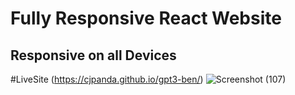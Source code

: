 # Fully Responsive React Website 
## Responsive on all Devices 
#LiveSite 
(https://cjpanda.github.io/gpt3-ben/)
![Screenshot (107)](https://github.com/cjpanda/gpt3-ben/assets/107156444/1eebafda-e542-460d-88ad-508cc7266b53)
